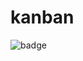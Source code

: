 # kanban

![badge](https://circleci.com/gh/born-in-makuhari/kanban/tree/master.png?circle-token=a8c74277b9fcb13a3dc1ae101be0234e78a42a6f)
